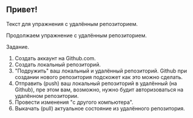## Привет!

Текст для упражнения с удалённым репозиторием.

Продолжаем упражнение с удалённым репозиторием.

Задание.

1. Создать аккаунт на Github.com.
2. Создать локальный репозиторий.
3. "Подружить" ваш локальный и удалённый репозиторий. Github при создании нового репозитория подскожет как это можно сделать.
4. Отправить (push) ваш локальный репозиторий в удалённый (на Github), пре этом вам, возможно, нужно будит авторизоваться на удалённом репозитории.
5. Провести изменения "с другого компьютера".
6. Выкачать (pull) актуальное состояние из удалённого репозитория.